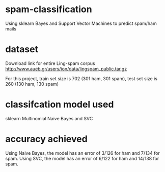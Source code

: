 # spam-classification
Using sklearn Bayes and Support Vector Machines to predict spam/ham mails

# dataset
Download link for entire Ling-spam corpus
http://www.aueb.gr/users/ion/data/lingspam_public.tar.gz

For this project, train set size is 702 (301 ham, 301 spam), test set size is 260 (130 ham, 130 spam)

# classifcation model used
sklearn Multinomial Naive Bayes and SVC

# accuracy achieved
Using Naive Bayes, the model has an error of 3/126 for ham and 7/134 for spam. 
Using SVC, the model has an error of 6/122 for ham and 14/138 for spam.
